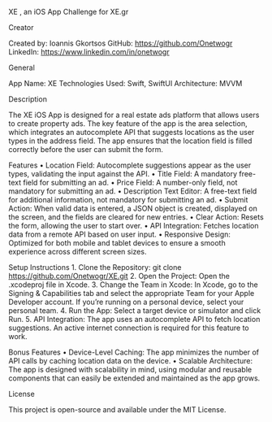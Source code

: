 XE , an iOS App Challenge for XE.gr

Creator

Created by: Ioannis Gkortsos
GitHub: https://github.com/Onetwogr
LinkedIn: https://www.linkedin.com/in/onetwogr

General

App Name: XE
Technologies Used: Swift, SwiftUI
Architecture: MVVM

Description

The XE iOS App is designed for a real estate ads platform that allows users to create property ads. The key feature of the app is the area selection, which integrates an autocomplete API that suggests locations as the user types in the address field. The app ensures that the location field is filled correctly before the user can submit the form.

Features
	•	Location Field:
Autocomplete suggestions appear as the user types, validating the input against the API.
	•	Title Field:
A mandatory free-text field for submitting an ad.
	•	Price Field:
A number-only field, not mandatory for submitting an ad.
	•	Description Text Editor:
A free-text field for additional information, not mandatory for submitting an ad.
	•	Submit Action:
When valid data is entered, a JSON object is created, displayed on the screen, and the fields are cleared for new entries.
	•	Clear Action:
Resets the form, allowing the user to start over.
	•	API Integration:
Fetches location data from a remote API based on user input.
	•	Responsive Design:
Optimized for both mobile and tablet devices to ensure a smooth experience across different screen sizes.

Setup Instructions
	1.	Clone the Repository: git clone https://github.com/Onetwogr/XE.git
	2.	Open the Project:
Open the .xcodeproj file in Xcode.
	3.	Change the Team in Xcode:
In Xcode, go to the Signing & Capabilities tab and select the appropriate Team for your Apple Developer account. If you’re running on a personal device, select your personal team.
	4.	Run the App:
Select a target device or simulator and click Run.
	5.	API Integration:
The app uses an autocomplete API to fetch location suggestions. An active internet connection is required for this feature to work.

Bonus Features
	•	Device-Level Caching:
The app minimizes the number of API calls by caching location data on the device.
  •	Scalable Architecture:
The app is designed with scalability in mind, using modular and reusable components that can easily be extended and maintained as the app grows.

License

This project is open-source and available under the MIT License.





